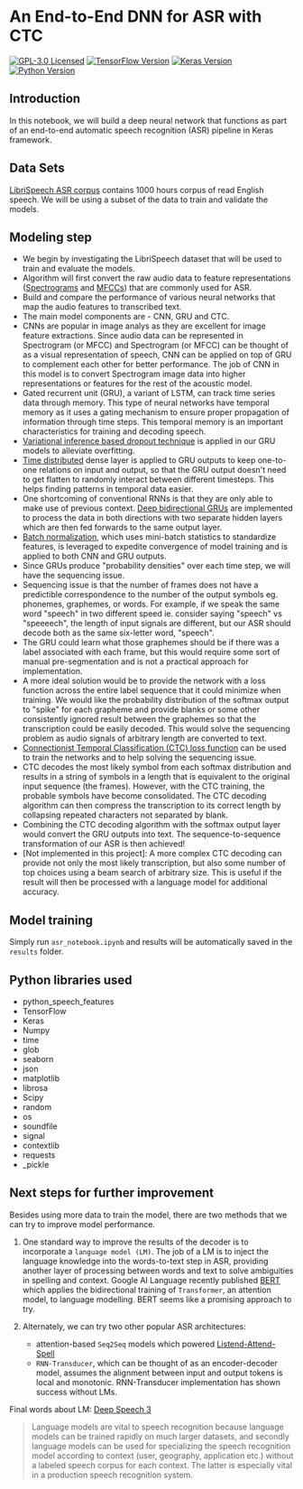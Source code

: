 # An End-to-End DNN for ASR with CTC
[![GPL-3.0 Licensed](https://img.shields.io/badge/License-GPL3.0-blue.svg?style=flat)](https://opensource.org/licenses/GPL-3.0) [![TensorFlow Version](https://img.shields.io/badge/Tensorflow-1.4+-blue.svg)](https://www.tensorflow.org/) [![Keras Version](https://img.shields.io/badge/Keras-2.0+-blue.svg)](https://keras.io/) [![Python Version](https://img.shields.io/badge/Python-3.6-blue.svg)](https://www.python.org/) 

## Introduction
In this notebook, we will build a deep neural network that functions as part of an end-to-end automatic speech recognition (ASR) pipeline in Keras framework.

## Data Sets 
[LibriSpeech ASR corpus](http://www.openslr.org/12) contains 1000 hours corpus of read English speech. We will be using a subset of the data to train and validate the models.

## Modeling step
- We begin by investigating the LibriSpeech dataset that will be used to train and evaluate the models. 
- Algorithm will first convert the raw audio data to feature representations ([Spectrograms](https://www.youtube.com/watch?v=_FatxGN3vAM) and [MFCCs](https://en.wikipedia.org/wiki/Mel-frequency_cepstrum)) that are commonly used for ASR. 
- Build and compare the performance of various neural networks that map the audio features to transcribed text. 
- The main model components are - CNN, GRU and CTC. 
- CNNs are popular in image analys as they are excellent for image feature extractions. Since audio data can be represented in Spectrogram (or MFCC) and Spectrogram (or MFCC) can be thought of as a visual representation of speech, CNN can be applied on top of GRU to complement each other for better performance. The job of CNN in this model is to convert Spectrogram image data into higher representations or features for the rest of the acoustic model. 
- Gated recurrent unit (GRU), a variant of LSTM, can track time series data through memory. This type of neural networks have temporal memory as it uses a gating mechanism to ensure proper propagation of information through time steps. This temporal memory is an important characteristics for training and decoding speech.
- [Variational inference based dropout technique](http://arxiv.org/abs/1512.05287) is applied in our GRU models to alleviate overfitting.
- [Time distributed](https://keras.io/layers/wrappers/) dense layer is applied to GRU outputs to keep one-to-one relations on input and output, so that the GRU output doesn't need to get flatten to randomly interact between different timesteps. This helps finding patterns in temporal data easier. 
- One shortcoming of conventional RNNs is that they are only able to make use of previous context. [Deep bidirectional GRUs](https://www.cs.toronto.edu/~graves/asru_2013.pdf) are implemented to process the data in both directions with two separate hidden layers which are then fed forwards to the same output layer.
- [Batch normalization](https://arxiv.org/pdf/1510.01378.pdf), which uses mini-batch statistics to standardize features, is leveraged to expedite convergence of model training and is applied to both CNN and GRU outputs.
- Since GRUs produce "probability densities" over each time step, we will have the sequencing issue. 
- Sequencing issue is that the number of frames does not have a predictible correspondence to the number of the output symbols eg. phonemes, graphemes, or words. For example, if we speak the same word "speech" in two different speed ie. consider saying "speech" vs "speeeech", the length of input signals are different, but our ASR should decode both as the same six-letter word, "speech".
- The GRU could learn what those graphemes should be if there was a label associated with each frame, but this would require some sort of manual pre-segmentation and is not a practical approach for implementation. 
- A more ideal solution would be to provide the network with a loss function across the entire label sequence that it could minimize when training. We would like the probability distribution of the softmax output to "spike" for each grapheme and provide blanks or some other consistently ignored result between the graphemes so that the transcription could be easily decoded. This would solve the sequencing problem as audio signals of arbitrary length are converted to text.
- [Connectionist Temporal Classification (CTC) loss function](http://www.cs.toronto.edu/~graves/icml_2006.pdf) can be used to train the networks and to help solving the sequencing issue.
- CTC decodes the most likely symbol from each softmax distribution and results in a string of symbols in a length that is equivalent to the original input sequence (the frames). However, with the CTC training, the probable symbols have become consolidated. The CTC decoding algorithm can then compress the transcription to its correct length by collapsing repeated characters not separated by blank.
- Combining the CTC decoding algorithm with the softmax output layer would convert the GRU outputs into text. The sequence-to-sequence transformation of our ASR is then achieved! 
- [Not implemented in this project]: A more complex CTC decoding can provide not only the most likely transcription, but also some number of top choices using a beam search of arbitrary size. This is useful if the result will then be processed with a language model for additional accuracy. 


## Model training
Simply run `asr_notebook.ipynb` and results will be automatically saved in the `results` folder.

## Python libraries used

* python_speech_features
* TensorFlow
* Keras
* Numpy
* time
* glob
* seaborn
* json
* matplotlib
* librosa
* Scipy
* random
* os
* soundfile
* signal
* contextlib
* requests
* \_pickle

## Next steps for further improvement
Besides using more data to train the model, there are two methods that we can try to improve model performance.
1. One standard way to improve the results of the decoder is to incorporate a `language model (LM)`. The job of a LM is to inject the language knowledge into the words-to-text step in ASR, providing another layer of processing between words and text to solve ambiguities in spelling and context. Google AI Language recently published [BERT]( https://arxiv.org/abs/1810.04805) which applies the bidirectional training of `Transformer`, an attention model, to language modelling. BERT seems like a promising approach to try.

2. Alternately, we can try two other popular ASR architectures:
    - attention-based `Seq2Seq` models which powered [Listend-Attend-Spell](https://arxiv.org/abs/1508.01211)
    - `RNN-Transducer`, which can be thought of as an encoder-decoder model, assumes the alignment between input and output tokens is local and monotonic. RNN-Transducer implementation has shown success without LMs.
    
Final words about LM: [Deep Speech 3](http://research.baidu.com/Blog/index-view?id=90)
>Language models are vital to speech recognition because language models can be trained rapidly on much larger datasets, and secondly language models can be used for specializing the speech recognition model according to context (user, geography, application etc.) without a labeled speech corpus for each context. The latter is especially vital in a production speech recognition system.
